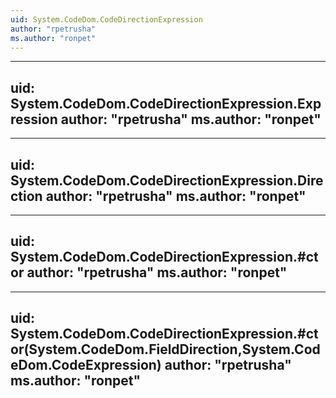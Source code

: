 ```yaml
---
uid: System.CodeDom.CodeDirectionExpression
author: "rpetrusha"
ms.author: "ronpet"
---
```


---
uid: System.CodeDom.CodeDirectionExpression.Expression
author: "rpetrusha"
ms.author: "ronpet"
---

---
uid: System.CodeDom.CodeDirectionExpression.Direction
author: "rpetrusha"
ms.author: "ronpet"
---

---
uid: System.CodeDom.CodeDirectionExpression.#ctor
author: "rpetrusha"
ms.author: "ronpet"
---

---
uid: System.CodeDom.CodeDirectionExpression.#ctor(System.CodeDom.FieldDirection,System.CodeDom.CodeExpression)
author: "rpetrusha"
ms.author: "ronpet"
---
